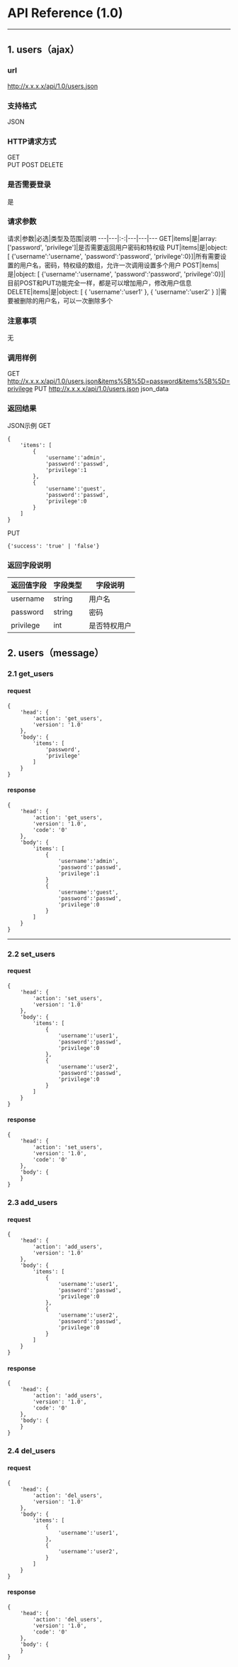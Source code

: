 # API Reference (1.0)
---

## 1. users（ajax）

### url
http://x.x.x.x/api/1.0/users.json

### 支持格式
JSON

### HTTP请求方式
GET  
PUT
POST
DELETE

### 是否需要登录
是

### 请求参数
 请求|参数|必选|类型及范围|说明
---|---|:-:|---|---|---
GET|items|是|array: ['password', 'privilege']|是否需要返回用户密码和特权级
PUT|items|是|object: [ {'username':'username', 'password':'password', 'privilege':0}]|所有需要设置的用户名，密码，特权级的数组，允许一次调用设置多个用户
POST|items|是|object: [ {'username':'username', 'password':'password', 'privilege':0}]|目前POST和PUT功能完全一样，都是可以增加用户，修改用户信息
DELETE|items|是|object: [ { 'username':'user1' }, { 'username':'user2' } ]|需要被删除的用户名，可以一次删除多个

### 注意事项
无

### 调用样例
GET http://x.x.x.x/api/1.0/users.json&items%5B%5D=password&items%5B%5D=privilege
PUT http://x.x.x.x/api/1.0/users.json json_data

### 返回结果
JSON示例
GET

	{
		'items': [
			{
				'username':'admin',
				'password':'passwd',
				'privilege':1
			},
			{
				'username':'guest',
				'password':'passwd',
				'privilege':0
			}
		]
	}
	
PUT

	{'success': 'true' | 'false'}
	
### 返回字段说明
返回值字段|字段类型|字段说明
---|---|---
username|string|用户名
password|string|密码
privilege|int|是否特权用户

## 2. users（message）

### 2.1 get_users
#### request
    {
		'head': {
        	'action': 'get_users',
            'version': '1.0'
		},
        'body': {
            'items': [
                'password',
                'privilege'
            ]
        }
    }
#### response
    {
		'head': {
            'action': 'get_users',
            'version': '1.0',
		    'code': '0'
		},
        'body': {
		    'items': [
                {
                    'username':'admin',
                    'password':'passwd',
                    'privilege':1
                }
                {
                    'username':'guest',
                    'password':'passwd',
                    'privilege':0
                }
            ]
        }
    }
---
### 2.2 set_users
#### request
    {
		'head': {
		    'action': 'set_users',
            'version': '1.0'
        },
        'body': {
			'items': [
                {
                    'username':'user1',
                    'password':'passwd',
                    'privilege':0
                },
                {
                    'username':'user2',
                    'password':'passwd',
                    'privilege':0
                }
			]
		}
    }
#### response
    {
		'head': {
    		'action': 'set_users',
            'version': '1.0',
			'code': '0'
		},
        'body': {
		}
    }
### 2.3 add_users
#### request
    {
		'head': {
		    'action': 'add_users',
            'version': '1.0'
        },
        'body': {
			'items': [
                {
                    'username':'user1',
                    'password':'passwd',
                    'privilege':0
                },
                {
                    'username':'user2',
                    'password':'passwd',
                    'privilege':0
                }
			]
		}
    }
#### response
    {
		'head': {
    		'action': 'add_users',
            'version': '1.0',
			'code': '0'
		},
        'body': {
		}
    }
### 2.4 del_users
#### request
    {
		'head': {
		    'action': 'del_users',
            'version': '1.0'
        },
        'body': {
			'items': [
                {
                    'username':'user1',
                },
                {
                    'username':'user2',
                }
			]
		}
    }
#### response
    {
		'head': {
    		'action': 'del_users',
            'version': '1.0',
			'code': '0'
		},
        'body': {
		}
    }
